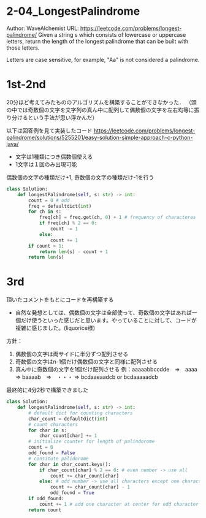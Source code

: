 # 2-04_LongestPalindrome
Author: WaveAlchemist
URL: https://leetcode.com/problems/longest-palindrome/
Given a string s which consists of lowercase or uppercase letters, return the length of the longest 
palindrome
 that can be built with those letters.

Letters are case sensitive, for example, "Aa" is not considered a palindrome.

# 1st-2nd
20分ほど考えてみたもののアルゴリズムを構築することができなかった．
（頭の中では奇数個の文字を文字列の真ん中に配列して偶数個の文字を左右均等に振り分けるという手法が思い浮かんだ）

以下は回答例を見て実装したコード
https://leetcode.com/problems/longest-palindrome/solutions/5255201/easy-solution-simple-approach-c-python-java/

- 文字は1種類につき偶数個使える
- 1文字は１回のみ出現可能


偶数個の文字の種類だけ+1, 奇数個の文字の種類だけ-1を行う

``` Python
class Solution:
    def longestPalindrome(self, s: str) -> int:
        count = 0 # odd
        freq = defaultdict(int)
        for ch in s:
            freq[ch] = freq.get(ch, 0) + 1 # frequency of characteres
            if freq[ch] % 2 == 0:
                count -= 1
            else:
                count += 1
        if count > 1:
            return len(s) - count + 1
        return len(s)


```

# 3rd
頂いたコメントをもとにコードを再構築する
- 自然な発想としては、偶数個の文字は全部使って、奇数個の文字はあれば一個だけ使うといった感じだと思います。やっていることに対して、コードが複雑に感じました。(liquorice様)

方針：
1) 偶数個の文字は両サイドに半分ずつ配列させる
2) 奇数個の文字はn-1個だけ偶数個の文字と同様に配列させる
3) 真ん中に奇数個の文字を1個だけ配列させる
例：aaaaabbccdde　⇒　aaaa ⇒ baaaab　⇒　・・・
⇒ bcdaaeaadcb or bcdaaaaadcb

最終的に4分2秒で構築できました
``` Python
class Solution:
    def longestPalindrome(self, s: str) -> int:
        # default dict for counting characters
        char_count = defaultdict(int)
        # count characters
        for char in s:
            char_count[char] += 1
        # initialize counter for length of palindorome
        count = 0
        odd_found = False
        # consitute palidorome
        for char in char_count.keys():
            if char_count[char] % 2 == 0: # even number -> use all
                count += char_count[char]
            else: # odd number -> use all characters except one character
                count += char_count[char] - 1
                odd_found = True
        if odd_found:
            count += 1 # add one character at center for odd character
        return count
```

